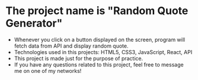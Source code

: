 # The project name is "Random Quote Generator"

- Whenever you click on a button displayed on the screen, program will fetch data from API and display random quote.
- Technologies used in this projects: HTML5, CSS3, JavaScript, React, API
- This project is made just for the purpose of practice.
- If you have any questions related to this project, feel free to message me on one of my networks!
